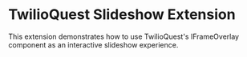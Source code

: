 # TwilioQuest Slideshow Extension

This extension demonstrates how to use TwilioQuest's IFrameOverlay component as an interactive slideshow experience.
